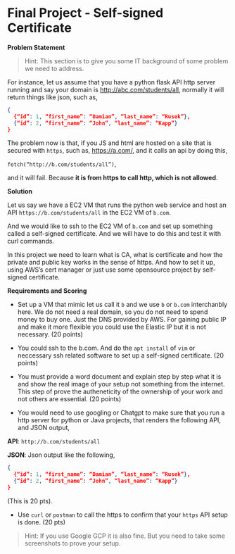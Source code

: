 # Final Project - Self-signed Certificate

**Problem Statement**

>Hint: This section is to give you some IT background of some problem we need to address.

For instance, let us assume that you have a python flask API http server running and say your domain is http://abc.com/students/all, normally it will return things like json, such as,

```json
{
  {“id”: 1, “first_name”: “Damian”, “last_name”: “Rusek”},
  {“id”: 2, “first_name”: “John”, “last_name”: “Kapp”}
}
```

The problem now is that, if you JS and html are hosted on a site that is secured with `https`, such as, https://a.com/, and it calls an api by doing this,

`fetch(“http://b.com/students/all”)`,

and it will fail. Because **it is from https to call http, which is not allowed**.

**Solution**

Let us say we have a EC2 VM that runs the python web service and host an API `https://b.com/students/all` in the EC2 VM of `b.com`.

And we would like to ssh to the EC2 VM of `b.com` and set up something called a self-signed certificate. And we will have to do this and test it with curl commands.

In this project we need to learn what is CA, what is certificate and how the private and public key works in the sense of https. And how to set it up, using AWS’s cert manager or just use some opensource project by self-signed certificate.

**Requirements and Scoring**

* Set up a VM that mimic let us call it `b` and we use `b` or `b.com` interchanbly here. We do not need a real domain, so you do not need to spend money to buy one. Just the DNS provided by AWS. For gaining public IP and make it more flexible you could use the Elastic IP but it is not necessary. (20 points)

* You could ssh to the b.com. And do the `apt install` of `vim` or neccessary ssh related software to set up a self-signed certificate. (20 points)

* You must provide a word document and explain step by step what it is and show the real image of your setup not something from the internet. This step of prove the autheneticity of the ownership of your work and not others are essential. (20 points)

* You would need to use googling or Chatgpt to make sure that you run a http server for python or Java projects, that renders the following API, and JSON output,

**API**: `http://b.com/students/all`

**JSON**: Json output like the following,

```json
{
  {“id”: 1, “first_name”: “Damian”, “last_name”: “Rusek”},
  {“id”: 2, “first_name”: “John”, “last_name”: “Kapp”}
}
```

(This is 20 pts).

* Use `curl` or `postman` to call the https to confirm that your `https` API setup is done. (20 pts)

>Hint: If you use Google GCP it is also fine. But you need to take some screenshots to prove your setup.
